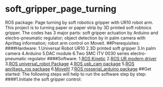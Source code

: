 # soft_gripper_page_turning
ROS package: Page turning by soft robotics gripper with UR10 robot arm. This project is to turning paper or paper strip by 3D printed 
soft robtoics gripper. The codes has 3 major parts: soft gripper actuation by Arduino and electro-pneumatic regulator; object detection
by in palm camera with Apriltag information; robot arm control on Moveit.
##Prerequisites:
####Hardware:
1.Universal Robot UR10
2.3D printed soft gripper
3.In palm camera
4.Arduino
5.DAC module
6.Two SMC ITV 0030 series electro-pneumatic regulator
####Software:
1.[ROS Kinetic](http://wiki.ros.org/kinetic)
2.[ROS UR modern driver](https://github.com/ros-industrial/ur_modern_driver)
3.[ROS universal_robot Package](http://wiki.ros.org/universal_robot)
4.[ROS usb_cam package](http://wiki.ros.org/usb_cam)
5.[ROS apriltags_ros package](http://wiki.ros.org/apriltags_ros)
6.[MoveIt!](https://moveit.ros.org/)
7.[ROS rosserial_arduino package](http://wiki.ros.org/rosserial_arduino/Tutorials/Arduino%20IDE%20Setup#Installing_the_Software)
##Get started:
The following steps will help to run the software step by step:
####1.Initiate the soft gripper control:
